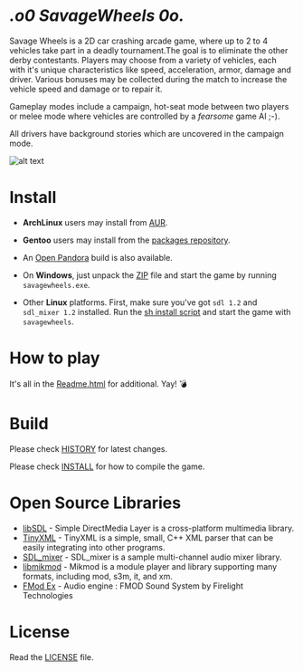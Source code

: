 _.o0 SavageWheels 0o._
==========================

Savage Wheels is a 2D car crashing arcade game, where up to 2 to 4 vehicles take part in a deadly tournament.The goal is to eliminate the other derby contestants. Players may choose from a variety of vehicles, each with it's unique characteristics like speed, acceleration, armor, damage and driver. Various bonuses may be collected during the match to increase the vehicle speed and damage or to repair it.

Gameplay modes include a campaign, hot-seat mode between two players or melee mode where vehicles are controlled by a _fearsome_ game AI ;-).

All drivers have background stories which are uncovered in the campaign mode.

![alt text](http://i.imgur.com/09h8j1M.jpg "Gameplay screenshot")

# Install

  * **ArchLinux** users may install from [AUR](https://aur.archlinux.org/packages/savagewheels/).
  * **Gentoo** users may install from the [packages repository](https://packages.gentoo.org/packages/games-arcade/savagewheels).
  * An [Open Pandora](https://repo.openpandora.org/?page=detail&app=SavageWheels-Loic2003) build is also available.

  * On **Windows**, just unpack the [ZIP](https://github.com/petarov/savagewheels/releases) file and start the game by running `savagewheels.exe`.
  * Other **Linux** platforms. First, make sure you've got `sdl 1.2` and `sdl_mixer 1.2` installed. Run the [sh install script](https://github.com/petarov/savagewheels/releases) and start the game with `savagewheels`.

# How to play

It's all in the [Readme.html](http://htmlpreview.github.io/?https://github.com/petarov/savagewheels/blob/master/bin/Readme.html) for additional. Yay! :bomb:

# Build

Please check [HISTORY](HISTORY) for latest changes.

Please check [INSTALL](INSTALL.md) for how to compile the game.

# Open Source Libraries
  * [libSDL](http://www.libsdl.org/) - Simple DirectMedia Layer is a cross-platform multimedia library.
  * [TinyXML](http://www.grinninglizard.com/tinyxml/) - TinyXML is a simple, small, C++ XML parser that can be easily integrating into other programs.
  * [SDL_mixer](http://www.libsdl.org/projects/SDL_mixer/) - SDL_mixer is a sample multi-channel audio mixer library.
  * [libmikmod](http://mikmod.shlomifish.org/) - Mikmod is a module player and library supporting many formats, including mod, s3m, it, and xm.
  * [FMod Ex](http://www.fmod.org/fmod-sales.html) - Audio engine : FMOD Sound System by Firelight Technologies  

# License

Read the [LICENSE](LICENSE) file.
